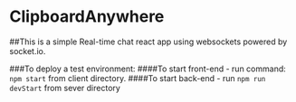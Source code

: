 # ClipboardAnywhere
##This is a simple Real-time chat react app using websockets powered by socket.io.

###To deploy a test environment:</sup>
####To start front-end - run command: `npm start` from client directory.
####To start back-end - run `npm run devStart` from sever directory
